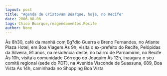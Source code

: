 ```yaml
---
layout: post
title: "Agenda de Cristovam Buarque, hoje, no Recife"
date: 2006-08-06
tags: Chico Buarque,reagendamentos,Recife
author: None
---
```

Às 8h30, café da manhã com Eg?dio Guerra e Breno Fernandes, no Atlante Plaza Hotel, em Boa Viagem
Às 9h, visita o ex-prefeito do Recife, Pelópidas da Silveira, 91 anos, na residência deste, no bairro de Parnamirim, no Recife
Às 10h, visita a comunidade Córrego do Joaquim
Às 12h, inaugura o seu comitê regional (sede do PDT), na Avenida Visconde de Suassuna, 689, Boa Vista
Às 14h, caminhada no Shopping Boa Vista&nbsp; 